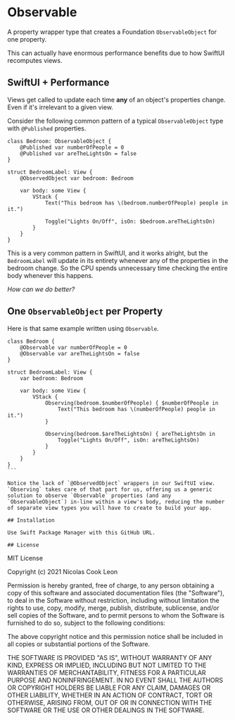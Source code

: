 # Observable

A property wrapper type that creates a Foundation `ObservableObject` for one property.

This can actually have enormous performance benefits due to how SwiftUI recomputes views.

## SwiftUI + Performance

Views get called to update each time **any** of an object's properties change. Even if it's irrelevant to a given view.

Consider the following common pattern of a typical `ObservableObject` type with `@Published` properties.

````
class Bedroom: ObservableObject {
	@Published var numberOfPeople = 0
	@Published var areTheLightsOn = false
}

struct BedroomLabel: View {
	@ObservedObject var bedroom: Bedroom
	
	var body: some View {
		VStack {
			Text("This bedroom has \(bedroom.numberOfPeople) people in it.")
			
			Toggle("Lights On/Off", isOn: $bedroom.areTheLightsOn)
		}
	}
}
````

This is a very common pattern in SwiftUI, and it works alright, but the `BedroomLabel` will update in its entirety whenever any of the properties in the bedroom change. So the CPU spends unnecessary time checking the entire body whenever this happens.

*How can we do better?*

## One `ObservableObject` per Property

Here is that same example written using `Observable`.

````
class Bedroom {
	@Observable var numberOfPeople = 0
	@Observable var areTheLightsOn = false
}

struct BedroomLabel: View {
	var bedroom: Bedroom
	
	var body: some View {
		VStack {
			Observing(bedroom.$numberOfPeople) { $numberOfPeople in
				Text("This bedroom has \(numberOfPeople) people in it.")
			}
			
			Observing(bedroom.$areTheLightsOn) { areTheLightsOn in
				Toggle("Lights On/Off", isOn: areTheLightsOn)
			}
		}
	}
}
```

Notice the lack of `@ObservedObject` wrappers in our SwiftUI view. `Observing` takes care of that part for us, offering us a generic solution to observe `Observable` properties (and any `ObservableObject`) in-line within a view's body, reducing the number of separate view types you will have to create to build your app.

## Installation

Use Swift Package Manager with this GitHub URL.

## License

````
MIT License

Copyright (c) 2021 Nicolas Cook Leon

Permission is hereby granted, free of charge, to any person obtaining a copy
of this software and associated documentation files (the "Software"), to deal
in the Software without restriction, including without limitation the rights
to use, copy, modify, merge, publish, distribute, sublicense, and/or sell
copies of the Software, and to permit persons to whom the Software is
furnished to do so, subject to the following conditions:

The above copyright notice and this permission notice shall be included in all
copies or substantial portions of the Software.

THE SOFTWARE IS PROVIDED "AS IS", WITHOUT WARRANTY OF ANY KIND, EXPRESS OR
IMPLIED, INCLUDING BUT NOT LIMITED TO THE WARRANTIES OF MERCHANTABILITY,
FITNESS FOR A PARTICULAR PURPOSE AND NONINFRINGEMENT. IN NO EVENT SHALL THE
AUTHORS OR COPYRIGHT HOLDERS BE LIABLE FOR ANY CLAIM, DAMAGES OR OTHER
LIABILITY, WHETHER IN AN ACTION OF CONTRACT, TORT OR OTHERWISE, ARISING FROM,
OUT OF OR IN CONNECTION WITH THE SOFTWARE OR THE USE OR OTHER DEALINGS IN THE
SOFTWARE.
````
